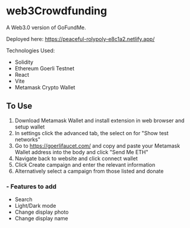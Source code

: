 # web3Crowdfunding

A Web3.0 version of GoFundMe.

Deployed here: https://peaceful-rolypoly-e8c1a2.netlify.app/

Technologies Used:

- Solidity
- Ethereum Goerli Testnet
- React
- Vite
- Metamask Crypto Wallet

## To Use

1. Download Metamask Wallet and install extension in web browser and setup wallet
2. In settings click the advanced tab, the select on for "Show test networks"
3. Go to https://goerlifaucet.com/ and copy and paste your Metamask Wallet address into the body and click "Send Me ETH"
4. Navigate back to website and click connect wallet
5. Click Create campaign and enter the relevant information
6. Alternatively select a campaign from those listed and donate

### - Features to add

- Search
- Light/Dark mode
- Change display photo
- Change display name
